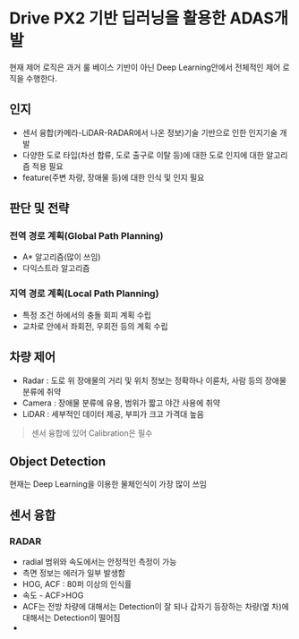 # Drive PX2 기반 딥러닝을 활용한 ADAS개발


현재 제어 로직은 과거 룰 베이스 기반이 아닌
Deep Learning안에서 전체적인 제어 로직을 수행한다.

## 인지

- 센서 융합(카메라-LiDAR-RADAR에서 나온 정보)기술 기반으로 인한 인지기술 개발
- 다양한 도로 타입(차선 합류, 도로 출구로 이탈 등)에 대한 도로 인지에 대한 알고리즘 적용 필요
- feature(주변 차량, 장애물 등)에 대한 인식 및 인지 필요


## 판단 및 전략

### 전역 경로 계획(Global Path Planning)
- A* 알고리즘(많이 쓰임)
- 다익스트라 알고리즘

### 지역 경로 계획(Local Path Planning)
- 특정 조건 하에서의 충돌 회피 계획 수립
- 교차로 안에서 좌회전, 우회전 등의 계획 수립

## 차량 제어

- Radar : 도로 위 장애물의 거리 및 위치 정보는 정확하나
  이륜차, 사람 등의 장애물 분류에 취약
- Camera : 장애물 분류에 유용, 범위가 짧고 야간 사용에 취약
- LiDAR : 세부적인 데이터 제공, 부피가 크고 가격대 높음

>센서 융합에 있어 Calibration은 필수

## Object Detection

현재는 Deep Learning을 이용한 물체인식이 가장 많이 쓰임


## 센서 융합

### RADAR
- radial 범위와 속도에서는 안정적인 측정이 가능
- 측면 정보는 에러가 일부 발생함
- HOG, ACF : 80퍼 이상의 인식률
- 속도 - ACF>HOG
- ACF는 전방 차량에 대해서는 Detection이 잘 되나 갑자기 등장하는 차량(옆 차)에 대해서는 Detection이 떨어짐
- 